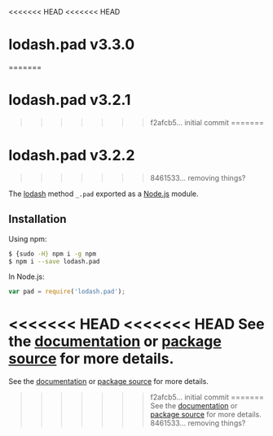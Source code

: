 <<<<<<< HEAD
<<<<<<< HEAD
# lodash.pad v3.3.0
=======
# lodash.pad v3.2.1
>>>>>>> f2afcb5... initial commit
=======
# lodash.pad v3.2.2
>>>>>>> 8461533... removing things?

The [lodash](https://lodash.com/) method `_.pad` exported as a [Node.js](https://nodejs.org/) module.

## Installation

Using npm:
```bash
$ {sudo -H} npm i -g npm
$ npm i --save lodash.pad
```

In Node.js:
```js
var pad = require('lodash.pad');
```

<<<<<<< HEAD
<<<<<<< HEAD
See the [documentation](https://lodash.com/docs#pad) or [package source](https://github.com/lodash/lodash/blob/3.3.0-npm-packages/lodash.pad) for more details.
=======
See the [documentation](https://lodash.com/docs#pad) or [package source](https://github.com/lodash/lodash/blob/3.2.1-npm-packages/lodash.pad) for more details.
>>>>>>> f2afcb5... initial commit
=======
See the [documentation](https://lodash.com/docs#pad) or [package source](https://github.com/lodash/lodash/blob/3.2.2-npm-packages/lodash.pad) for more details.
>>>>>>> 8461533... removing things?
